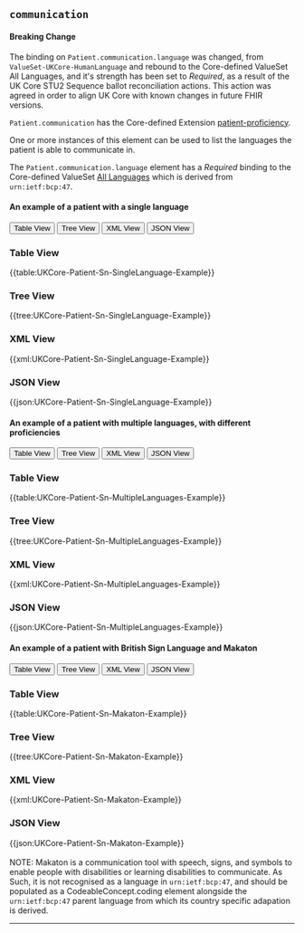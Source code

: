## `communication`

<div markdown="span" class="alert alert-warning" role="alert"><h4><i class="fa fa-warning"></i> Breaking Change</h4>
The binding on <code>Patient.communication.language</code> was changed, from <code>ValueSet-UKCore-HumanLanguage</code> and rebound to the Core-defined ValueSet All Languages, and it's strength has been set to <i>Required</i>, as a result of the UK Core STU2 Sequence ballot reconciliation actions. This action was agreed in order to align UK Core with known changes in future FHIR versions.
</div>

`Patient.communication` has the Core-defined Extension <a href="https://hl7.org/fhir/R4/extension-patient-proficiency.html" class="external">patient-proficiency</a>.

One or more instances of this element can be used to list the languages the patient is able to communicate in.  

The <code>Patient.communication.language</code> element has a <i>Required</i> binding to the Core-defined ValueSet <a href="https://hl7.org/fhir/R4/valueset-all-languages.html" class="external">All Languages</a> which is derived from <code>urn:ietf:bcp:47</code>.

#### An example of a patient with a single language

<div>
<div class="tab">
 <button class="tablinks active" onclick="openTab(event, 'Table View')">Table View</button>
 <button class="tablinks" onclick="openTab(event, 'Tree View')">Tree View</button>
  <button class="tablinks" onclick="openTab(event, 'XML View')">XML View</button>
  <button class="tablinks" onclick="openTab(event, 'JSON View')">JSON View</button>
</div>

<div id="Table View" class="tabcontent" style="display:block">
  <h3>Table View</h3>
{{table:UKCore-Patient-Sn-SingleLanguage-Example}}
</div>

<div id="Tree View" class="tabcontent">
  <h3>Tree View</h3>
{{tree:UKCore-Patient-Sn-SingleLanguage-Example}}
</div>

<div id="XML View" class="tabcontent">
  <h3>XML View</h3>
{{xml:UKCore-Patient-Sn-SingleLanguage-Example}}
</div>

<div id="JSON View" class="tabcontent">
  <h3>JSON View</h3>
{{json:UKCore-Patient-Sn-SingleLanguage-Example}}
</div>
</div>

#### An example of a patient with multiple languages, with different proficiencies

<div>
<div class="tab">
 <button class="tablinks active" onclick="openTab(event, 'Table View')">Table View</button>
 <button class="tablinks" onclick="openTab(event, 'Tree View')">Tree View</button>
 <button class="tablinks" onclick="openTab(event, 'XML View')">XML View</button>
 <button class="tablinks" onclick="openTab(event, 'JSON View')">JSON View</button>
</div>

<div id="Table View" class="tabcontent" style="display:block">
  <h3>Table View</h3>
{{table:UKCore-Patient-Sn-MultipleLanguages-Example}}
</div>

<div id="Tree View" class="tabcontent">
  <h3>Tree View</h3>
{{tree:UKCore-Patient-Sn-MultipleLanguages-Example}}
</div>

<div id="XML View" class="tabcontent">
  <h3>XML View</h3>
{{xml:UKCore-Patient-Sn-MultipleLanguages-Example}}
</div>

<div id="JSON View" class="tabcontent">
  <h3>JSON View</h3>
{{json:UKCore-Patient-Sn-MultipleLanguages-Example}}
</div>
</div>

#### An example of a patient with British Sign Language and Makaton

<div>
<div class="tab">
 <button class="tablinks active" onclick="openTab(event, 'Table View')">Table View</button>
 <button class="tablinks" onclick="openTab(event, 'Tree View')">Tree View</button>
 <button class="tablinks" onclick="openTab(event, 'XML View')">XML View</button>
 <button class="tablinks" onclick="openTab(event, 'JSON View')">JSON View</button>
</div>

<div id="Table View" class="tabcontent" style="display:block">
  <h3>Table View</h3>
{{table:UKCore-Patient-Sn-Makaton-Example}}
</div>

<div id="Tree View" class="tabcontent">
  <h3>Tree View</h3>
{{tree:UKCore-Patient-Sn-Makaton-Example}}
</div>

<div id="XML View" class="tabcontent">
  <h3>XML View</h3>
{{xml:UKCore-Patient-Sn-Makaton-Example}}
</div>

<div id="JSON View" class="tabcontent">
  <h3>JSON View</h3>
{{json:UKCore-Patient-Sn-Makaton-Example}}
</div>
</div>

<br>
NOTE: Makaton is a communication tool with speech, signs, and symbols to enable people with disabilities or learning disabilities to communicate. As Such, it is not recognised as a language in <code>urn:ietf:bcp:47</code>, and should be populated as a CodeableConcept.coding element alongside the <code>urn:ietf:bcp:47</code> parent language from which its country specific adapation is derived.

---